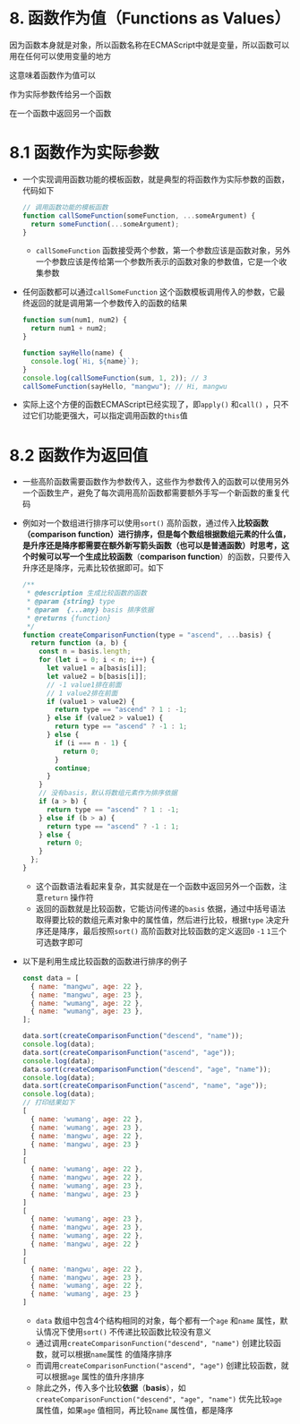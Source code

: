 # 8. 函数作为值（Functions as Values）

因为函数本身就是对象，所以函数名称在ECMAScript中就是变量，所以函数可以用在任何可以使用变量的地方

这意味着函数作为值可以

作为实际参数传给另一个函数

在一个函数中返回另一个函数

# 8.1 函数作为实际参数

- 一个实现调用函数功能的模板函数，就是典型的将函数作为实际参数的函数，代码如下
    
    ```jsx
    // 调用函数功能的模板函数
    function callSomeFunction(someFunction, ...someArgument) {
      return someFunction(...someArgument);
    }
    ```
    
    - `callSomeFunction` 函数接受两个参数，第一个参数应该是函数对象，另外一个参数应该是传给第一个参数所表示的函数对象的参数值，它是一个收集参数
- 任何函数都可以通过`callSomeFunction` 这个函数模板调用传入的参数，它最终返回的就是调用第一个参数传入的函数的结果
    
    ```jsx
    function sum(num1, num2) {
      return num1 + num2;
    }
    
    function sayHello(name) {
      console.log(`Hi, ${name}`);
    }
    console.log(callSomeFunction(sum, 1, 2)); // 3
    callSomeFunction(sayHello, "mangwu"); // Hi, mangwu
    ```
    
- 实际上这个方便的函数ECMAScript已经实现了，即`apply()` 和`call()` ，只不过它们功能更强大，可以指定调用函数的`this`值

# 8.2 函数作为返回值

- 一些高阶函数需要函数作为参数传入，这些作为参数传入的函数可以使用另外一个函数生产，避免了每次调用高阶函数都需要额外手写一个新函数的重复代码
- 例如对一个数组进行排序可以使用`sort()` 高阶函数，通过传入**比较函数（comparison function）**进行排序，但是每个数组根据数组元素的什么值，是升序还是降序都需要在额外新写箭头函数（也可以是普通函数）时思考，这个时候可以写一个生成**比较函数**（**comparison function**）的函数，只要传入升序还是降序，元素比较依据即可。如下
    
    ```jsx
    /**
     * @description 生成比较函数的函数
     * @param {string} type
     * @param  {...any} basis 排序依据
     * @returns {function}
     */
    function createComparisonFunction(type = "ascend", ...basis) {
      return function (a, b) {
        const n = basis.length;
        for (let i = 0; i < n; i++) {
          let value1 = a[basis[i]];
          let value2 = b[basis[i]];
          // -1 value1排在前面
          // 1 value2排在前面
          if (value1 > value2) {
            return type == "ascend" ? 1 : -1;
          } else if (value2 > value1) {
            return type == "ascend" ? -1 : 1;
          } else {
            if (i === n - 1) {
              return 0;
            }
            continue;
          }
        }
        // 没有basis，默认将数组元素作为排序依据
        if (a > b) {
          return type == "ascend" ? 1 : -1;
        } else if (b > a) {
          return type == "ascend" ? -1 : 1;
        } else {
          return 0;
        }
      };
    }
    ```
    
    - 这个函数语法看起来复杂，其实就是在一个函数中返回另外一个函数，注意`return` 操作符
    - 返回的函数就是比较函数，它能访问传递的`basis` 依据，通过中括号语法取得要比较的数组元素对象中的属性值，然后进行比较，根据`type` 决定升序还是降序，最后按照`sort()` 高阶函数对比较函数的定义返回`0` `-1` `1`三个可选数字即可
- 以下是利用生成比较函数的函数进行排序的例子
    
    ```jsx
    const data = [
      { name: "mangwu", age: 22 },
      { name: "mangwu", age: 23 },
      { name: "wumang", age: 22 },
      { name: "wumang", age: 23 },
    ];
    
    data.sort(createComparisonFunction("descend", "name"));
    console.log(data);
    data.sort(createComparisonFunction("ascend", "age"));
    console.log(data);
    data.sort(createComparisonFunction("descend", "age", "name"));
    console.log(data);
    data.sort(createComparisonFunction("ascend", "name", "age"));
    console.log(data);
    // 打印结果如下
    [
      { name: 'wumang', age: 22 },
      { name: 'wumang', age: 23 },
      { name: 'mangwu', age: 22 },
      { name: 'mangwu', age: 23 }
    ]
    [
      { name: 'wumang', age: 22 },
      { name: 'mangwu', age: 22 },
      { name: 'wumang', age: 23 },
      { name: 'mangwu', age: 23 }
    ]
    [
      { name: 'wumang', age: 23 },
      { name: 'mangwu', age: 23 },
      { name: 'wumang', age: 22 },
      { name: 'mangwu', age: 22 }
    ]
    [
      { name: 'mangwu', age: 22 },
      { name: 'mangwu', age: 23 },
      { name: 'wumang', age: 22 },
      { name: 'wumang', age: 23 }
    ]
    ```
    
    - `data` 数组中包含4个结构相同的对象，每个都有一个`age` 和`name` 属性，默认情况下使用`sort()` 不传递比较函数比较没有意义
    - 通过调用`createComparisonFunction("descend", "name")` 创建比较函数，就可以根据`name`属性 的值降序排序
    - 而调用`createComparisonFunction("ascend", "age")` 创建比较函数，就可以根据`age` 属性的值升序排序
    - 除此之外，传入多个比较**依据**（**basis**），如`createComparisonFunction("descend", "age", "name")` 优先比较`age` 属性值，如果`age` 值相同，再比较`name` 属性值，都是降序